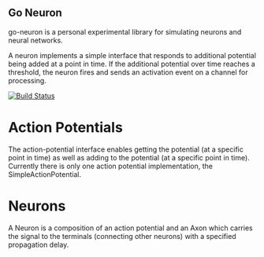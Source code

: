Go Neuron
---------

go-neuron is a personal experimental library for simulating neurons and
neural networks.

A neuron implements a simple interface that responds to additional
potential being added at a point in time. If the additional potential
over time reaches a threshold, the neuron fires and sends an
activation event on a channel for processing.

[![Build Status](https://travis-ci.org/absoludity/go-neuron.png)](https://travis-ci.org/absoludity/go-neuron)


Action Potentials
=================

The action-potential interface enables getting the potential (at a specific
point in time) as well as adding to the potential (at a specific point in time).
Currently there is only one action potential implementation, the SimpleActionPotential.


Neurons
=======

A Neuron is a composition of an action potential and an Axon which carries the
signal to the terminals (connecting other neurons) with a specified propagation delay.
